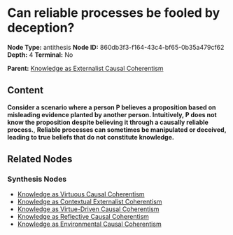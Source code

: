 # Can reliable processes be fooled by deception?

**Node Type:** antithesis
**Node ID:** 860db3f3-f164-43c4-bf65-0b35a479cf62
**Depth:** 4
**Terminal:** No

**Parent:** [Knowledge as Externalist Causal Coherentism](knowledge-as-externalist-causal-coherentism-synthesis-c65fe9b3-d017-4957-8c31-b6c62afbe24b.md)

## Content

**Consider a scenario where a person P believes a proposition based on misleading evidence planted by another person. Intuitively, P does not know the proposition despite believing it through a causally reliable process.**, **Reliable processes can sometimes be manipulated or deceived, leading to true beliefs that do not constitute knowledge.**

## Related Nodes

### Synthesis Nodes

- [Knowledge as Virtuous Causal Coherentism](knowledge-as-virtuous-causal-coherentism-synthesis-72debd89-836a-4b14-9599-bb791cffca52.md)
- [Knowledge as Contextual Externalist Coherentism](knowledge-as-contextual-externalist-coherentism-synthesis-ff088654-14cf-4d30-ad8e-0f63a4b5089d.md)
- [Knowledge as Virtue-Driven Causal Coherentism](knowledge-as-virtue-driven-causal-coherentism-synthesis-281081df-7257-4554-8dcf-939fbd00bddb.md)
- [Knowledge as Reflective Causal Coherentism](knowledge-as-reflective-causal-coherentism-synthesis-f5f0719c-644b-4b2b-891c-74025b8b7d0a.md)
- [Knowledge as Environmental Causal Coherentism](knowledge-as-environmental-causal-coherentism-synthesis-26e701a9-6de0-4dd5-9db8-2faca5639991.md)
